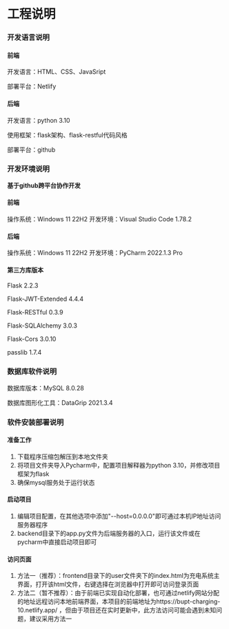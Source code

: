 # 工程说明

### 开发语言说明

#### 前端

开发语言：HTML、CSS、JavaSript

部署平台：Netlify

#### 后端

开发语言：python 3.10

使用框架：flask架构、flask-restful代码风格

部署平台：github

### 开发环境说明

**基于github跨平台协作开发**

#### 前端

操作系统：Windows 11 22H2
开发环境：Visual Studio Code 1.78.2

#### 后端

操作系统：Windows 11 22H2
开发环境：PyCharm 2022.1.3 Pro

#### 第三方库版本

Flask 2.2.3

Flask-JWT-Extended 4.4.4

Flask-RESTful 0.3.9

Flask-SQLAlchemy 3.0.3

Flask-Cors 3.0.10

passlib 1.7.4

### 数据库软件说明

数据库版本：MySQL 8.0.28

数据库图形化工具：DataGrip 2021.3.4

### 软件安装部署说明

#### 准备工作

1. 下载程序压缩包解压到本地文件夹
2. 将项目文件夹导入Pycharm中，配置项目解释器为python 3.10，并修改项目框架为flask
3. 确保mysql服务处于运行状态

#### 启动项目

1. 编辑项目配置，在其他选项中添加"--host=0.0.0.0"即可通过本机IP地址访问服务器程序
2. backend目录下的app.py文件为后端服务器的入口，运行该文件或在pycharm中直接启动项目即可

#### 访问页面

1. 方法一（推荐）：frontend目录下的user文件夹下的index.html为充电系统主界面，打开该html文件，右键选择在浏览器中打开即可访问登录页面
2. 方法二（暂不推荐）：由于前端已实现自动化部署，也可通过netlify网站分配的地址远程访问本地前端界面，本项目的前端地址为https://bupt-charging-10.netlify.app/ ，但由于项目还在实时更新中，此方法访问可能会遇到未知问题，建议采用方法一
